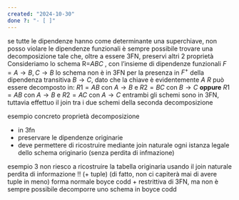 ```yaml
---
created: "2024-10-30"
done ?: "- [ ]"
---
```

se tutte le dipendenze hanno come determinante una superchiave, non posso violare le dipendenze funzionali
è sempre possibile trovare una decomposizione tale che, oltre a essere 3FN, preservi altri 2 proprietà
Consideriamo lo schema R=$ABC$ , con l’insieme di dipendenze funzionali $F={A \to B, C \to B}$
lo schema non è in 3FN per la presenza in $F^+$ della dipendenza transitiva $B \to C$, dato che la chiave è evidentemente $A$
$R$ può essere decomposto in:
	$R1 = AB$ con ${A \to B}$ e
	$R2 = BC$ con ${B \to C}$
**oppure**
	$R1 = AB$ con ${A \to B}$ e
	$R2 = AC$ con ${A \to C}$
entrambi gli schemi sono in 3FN, tuttavia 
effettuo il join tra i due schemi della seconda decomposizione

esempio concreto
proprietà decomposizione
- in 3fn
- preservare le dipendenze originarie
- deve permettere di ricostruire mediante join naturale ogni istanza legale dello schema originario (senza perdita di infmazione)


esempio 3
non riesco a ricostruire la tabella originaria usando il join naturale
perdita di informazione !! (+ tuple) (di fatto, non ci capiterà mai di avere tuple in meno)
forma normale boyce codd + restrittiva di 3FN, ma non è sempre possibile decomporre uno schema in boyce codd